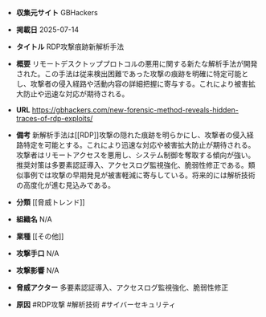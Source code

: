- **収集元サイト**
GBHackers

- **掲載日**
2025-07-14

- **タイトル**
RDP攻撃痕跡新解析手法

- **概要**
リモートデスクトッププロトコルの悪用に関する新たな解析手法が開発された。この手法は従来検出困難であった攻撃の痕跡を明確に特定可能とし、攻撃者の侵入経路や活動内容の詳細把握に寄与する。これにより被害拡大防止や迅速な対応が期待される。

- **URL**
https://gbhackers.com/new-forensic-method-reveals-hidden-traces-of-rdp-exploits/

- **備考**
新解析手法は[[RDP]]攻撃の隠れた痕跡を明らかにし、攻撃者の侵入経路特定を可能とする。これにより迅速な対応や被害拡大防止が期待される。攻撃者はリモートアクセスを悪用し、システム制御を奪取する傾向が強い。推奨対策は多要素認証導入、アクセスログ監視強化、脆弱性修正である。類似事例では攻撃の早期発見が被害軽減に寄与している。将来的には解析技術の高度化が進む見込みである。

- **分類**
[[脅威トレンド]]

- **組織名**
N/A

- **業種**
[[その他]]

- **攻撃手口**
N/A

- **攻撃影響**
N/A

- **脅威アクター**
多要素認証導入、アクセスログ監視強化、脆弱性修正

- **原因**
#RDP攻撃 #解析技術 #サイバーセキュリティ
